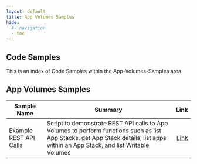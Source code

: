 ```yaml
---
layout: default
title: App Volumes Samples
hide:
  #- navigation
  - toc
---
```


## Code Samples

This is an index of Code Samples within the App-Volumes-Samples area.

## App Volumes Samples

| Sample Name | Summary | Link |
| --- | --- | ---:|
| Example REST API Calls | Script to demonstrate REST API calls to App Volumes to perform functions such as list App Stacks, get App Stack details, list apps within an App Stack, and list Writable Volumes | [Link](https://github.com/euc-oss/euc-samples/tree/main/App-Volumes-Samples/Example%20REST%20API%20Calls) || Expand Writable Volumes | Script to update the size of App Volumes Writable Volumes.  Can also be used to view sizes of volumes. | [Link](https://github.com/euc-oss/euc-samples/tree/main/App-Volumes-Samples/Expand%20Writable%20Volumes) |
